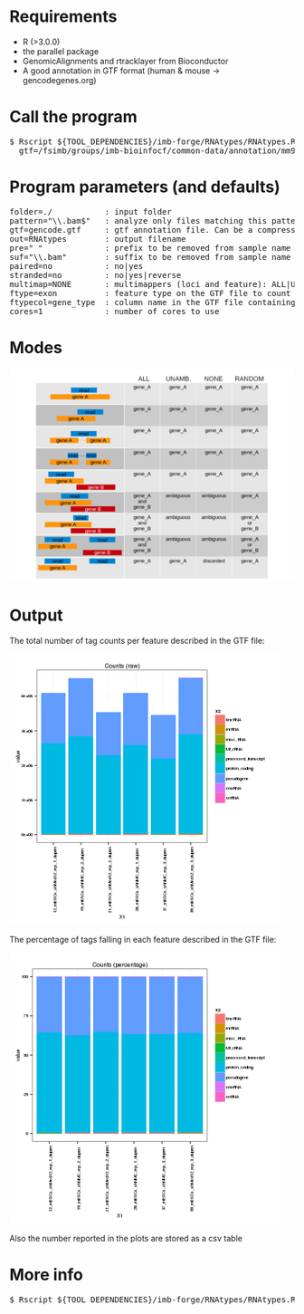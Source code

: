 # Requirements #

- R (>3.0.0)
- the parallel package
- GenomicAlignments and rtracklayer from Bioconductor
- A good annotation in GTF format (human & mouse → gencodegenes.org)

# Call the program #

<pre>
$ Rscript ${TOOL_DEPENDENCIES}/imb-forge/RNAtypes/RNAtypes.R folder=${PROJECT}/mapped \
  gtf=/fsimb/groups/imb-bioinfocf/common-data/annotation/mm9/gencode.vM1.annotation.gtf.gz
</pre>

# Program parameters (and defaults) #

<pre>
folder=./           : input folder
pattern="\\.bam$"   : analyze only files matching this pattern (valid R regular expression)
gtf=gencode.gtf     : gtf annotation file. Can be a compressed file
out=RNAtypes        : output filename
pre=" "             : prefix to be removed from sample name (for plotting)
suf="\\.bam"        : suffix to be removed from sample name (for plotting)
paired=no           : no|yes
stranded=no         : no|yes|reverse
multimap=NONE       : multimappers (loci and feature): ALL|UNAMBIGUOUS|NONE|RANDOM
ftype=exon          : feature type on the GTF file to count on (exon|gene|...)
ftypecol=gene_type  : column name in the GTF file containing the biotype info
cores=1             : number of cores to use
</pre>

# Modes #

![modes](modes.png)

# Output #

The total number of tag counts per feature described in the GTF file:

![raw](RNAtypes.counts.raw.png)

The percentage of tags falling in each feature described in the GTF file:

![percentage](RNAtypes.counts.per.png)

Also the number reported in the plots are stored as a csv table

# More info #

<pre>
$ Rscript ${TOOL_DEPENDENCIES}/imb-forge/RNAtypes/RNAtypes.R --help
</pre>
